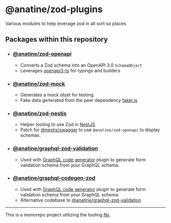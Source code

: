 
# @anatine/zod-plugins

Various modules to help leverage zod in all sort so places

## Packages within this repository

- ### [@anatine/zod-openapi](./libs/zod-openapi/README.md)

  - Converts a Zod schema into an OpenAPI 3.0 `SchemaObject`
  - Leverages [openapi3-ts](https://www.npmjs.com/package/openapi3-ts) for typings and builders

- ### [@anatine/zod-mock](./libs/zod-mock/README.md)

  - Generates a mock objet for testing.
  - Fake data generated from the peer dependency [faker.js](https://www.npmjs.com/package/faker)

- ### [@anatine/zod-nestjs](./libs/zod-nestjs/README.md)

  - Helper tooling to use Zod in [NestJS](https://nestjs.com/).
  - Patch for [@nestjs/swagger](https://docs.nestjs.com/openapi/introduction) to use `@anatine/zod-openapi` to display schemas.

- ### [@anatine/graphql-zod-validation](./libs/graphql-zod-validation/README.md)

  - Used with [GraphQL code generator](https://github.com/dotansimha/graphql-code-generator) plugin to generate form validation schema from your GraphQL schema.

- ### [@anatine/graphql-codegen-zod](./libs/graphql-codegen-zod/README.md)

  - Used with [GraphQL code generator](https://github.com/dotansimha/graphql-code-generator) plugin to generate form validation schema from your GraphQL schema.
  - Alternative codebase to [@anatine/graphql-zod-validation](./libs/graphql-zod-validation/README.md)

----

This is a monorepo project utilizing the tooling [Nx](https://nx.dev).
